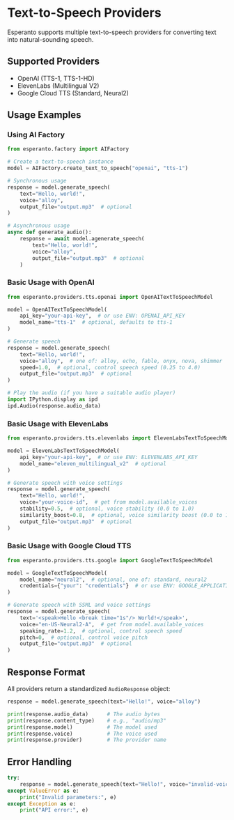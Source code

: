 # Text-to-Speech Providers

Esperanto supports multiple text-to-speech providers for converting text into natural-sounding speech.

## Supported Providers

- OpenAI (TTS-1, TTS-1-HD)
- ElevenLabs (Multilingual V2)
- Google Cloud TTS (Standard, Neural2)

## Usage Examples

### Using AI Factory

```python
from esperanto.factory import AIFactory

# Create a text-to-speech instance
model = AIFactory.create_text_to_speech("openai", "tts-1")

# Synchronous usage
response = model.generate_speech(
    text="Hello, world!",
    voice="alloy",
    output_file="output.mp3"  # optional
)

# Asynchronous usage
async def generate_audio():
    response = await model.agenerate_speech(
        text="Hello, world!",
        voice="alloy",
        output_file="output.mp3"  # optional
    )
```

### Basic Usage with OpenAI

```python
from esperanto.providers.tts.openai import OpenAITextToSpeechModel

model = OpenAITextToSpeechModel(
    api_key="your-api-key",  # or use ENV: OPENAI_API_KEY
    model_name="tts-1"  # optional, defaults to tts-1
)

# Generate speech
response = model.generate_speech(
    text="Hello, world!",
    voice="alloy",  # one of: alloy, echo, fable, onyx, nova, shimmer
    speed=1.0,  # optional, control speech speed (0.25 to 4.0)
    output_file="output.mp3"  # optional
)

# Play the audio (if you have a suitable audio player)
import IPython.display as ipd
ipd.Audio(response.audio_data)
```

### Basic Usage with ElevenLabs

```python
from esperanto.providers.tts.elevenlabs import ElevenLabsTextToSpeechModel

model = ElevenLabsTextToSpeechModel(
    api_key="your-api-key",  # or use ENV: ELEVENLABS_API_KEY
    model_name="eleven_multilingual_v2"  # optional
)

# Generate speech with voice settings
response = model.generate_speech(
    text="Hello, world!",
    voice="your-voice-id",  # get from model.available_voices
    stability=0.5,  # optional, voice stability (0.0 to 1.0)
    similarity_boost=0.8,  # optional, voice similarity boost (0.0 to 1.0)
    output_file="output.mp3"  # optional
)
```

### Basic Usage with Google Cloud TTS

```python
from esperanto.providers.tts.google import GoogleTextToSpeechModel

model = GoogleTextToSpeechModel(
    model_name="neural2",  # optional, one of: standard, neural2
    credentials={"your": "credentials"}  # or use ENV: GOOGLE_APPLICATION_CREDENTIALS
)

# Generate speech with SSML and voice settings
response = model.generate_speech(
    text='<speak>Hello <break time="1s"/> World!</speak>',
    voice="en-US-Neural2-A",  # get from model.available_voices
    speaking_rate=1.2,  # optional, control speech speed
    pitch=0,  # optional, control voice pitch
    output_file="output.mp3"  # optional
)
```

## Response Format

All providers return a standardized `AudioResponse` object:

```python
response = model.generate_speech(text="Hello!", voice="alloy")

print(response.audio_data)      # The audio bytes
print(response.content_type)    # e.g., "audio/mp3"
print(response.model)           # The model used
print(response.voice)           # The voice used
print(response.provider)        # The provider name
```

## Error Handling

```python
try:
    response = model.generate_speech(text="Hello!", voice="invalid-voice")
except ValueError as e:
    print("Invalid parameters:", e)
except Exception as e:
    print("API error:", e)
